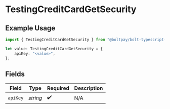 # TestingCreditCardGetSecurity

## Example Usage

```typescript
import { TestingCreditCardGetSecurity } from "@boltpay/bolt-typescript-sdk/models/operations";

let value: TestingCreditCardGetSecurity = {
    apiKey: "<value>",
};
```

## Fields

| Field              | Type               | Required           | Description        |
| ------------------ | ------------------ | ------------------ | ------------------ |
| `apiKey`           | *string*           | :heavy_check_mark: | N/A                |